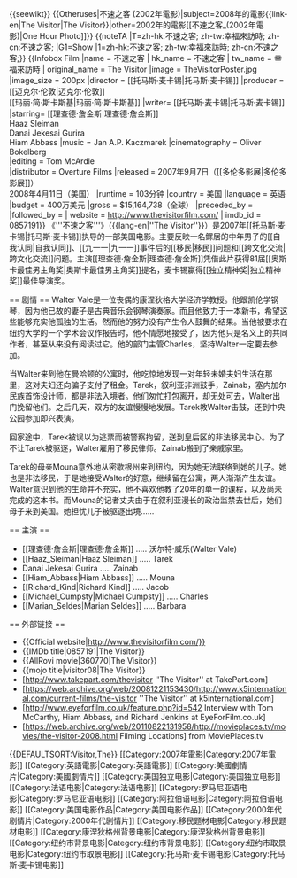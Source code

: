 {{seewikt}}
{{Otheruses|不速之客 (2002年電影)|subject=2008年的電影{{link-en|The Visitor|The Visitor}}|other=2002年的電影[[不速之客_(2002年電影)|One Hour Photo]]}}
{{noteTA
|T=zh-hk:不速之客; zh-tw:幸福來訪時; zh-cn:不速之客;
|G1=Show
|1=zh-hk:不速之客; zh-tw:幸福來訪時; zh-cn:不速之客;}}
{{Infobox Film
|name = 不速之客
| hk_name = 不速之客
| tw_name = 幸福來訪時
| original_name = The Visitor
|image = TheVisitorPoster.jpg
|image_size = 200px
|director = [[托马斯·麦卡锡|托马斯·麦卡锡]]
|producer = [[迈克尔·伦敦|迈克尔·伦敦]]<br />[[玛丽·简·斯卡斯基|玛丽·简·斯卡斯基]]
|writer= [[托马斯·麦卡锡|托马斯·麦卡锡]]
|starring= [[理查德·詹金斯|理查德·詹金斯]]<br />Haaz Sleiman<br />Danai Jekesai Gurira<br />Hiam Abbass
|music = Jan A.P. Kaczmarek
|cinematography = Oliver Bokelberg   
|editing = Tom McArdle   
|distributor = Overture Films
|released = 2007年9月7日（[[多伦多影展|多伦多影展]]）<br />2008年4月11日（美国）
|runtime = 103分钟
|country = 美国
|language = 英语
|budget = 400万美元
|gross = $15,164,738（全球）
|preceded_by =
|followed_by =
| website        = http://www.thevisitorfilm.com/
| imdb_id        = 0857191}}
《'''不速之客'''》（{{lang-en|''The Visitor''}}）是2007年[[托马斯·麦卡锡|托马斯·麦卡锡]]执导的一部美国电影。主要反映一名鳏居的中年男子的[[自我认同|自我认同]]、[[九一一|九一一]]事件后的[[移民|移民]]问题和[[跨文化交流|跨文化交流]]问题。主演[[理查德·詹金斯|理查德·詹金斯]]凭借此片获得81届[[奥斯卡最佳男主角奖|奥斯卡最佳男主角奖]]提名，麦卡锡赢得[[独立精神奖|独立精神奖]]最佳导演奖。

== 剧情 ==
Walter Vale是一位丧偶的康涅狄格大学经济学教授。他跟凯伦学钢琴，因为他已故的妻子是古典音乐会钢琴演奏家。而且他致力于一本新书，希望这些能够充实他孤独的生活。然而他的努力没有产生令人鼓舞的结果。当他被要求在纽约大学的一个学术会议作报告时，他不情愿地接受了，因为他只是名义上的共同作者，甚至从来没有阅读过它。他的部门主管Charles，坚持Walter一定要去参加。 

当Walter来到他在曼哈顿的公寓时，他吃惊地发现一对年轻未婚夫妇生活在那里，这对夫妇还向骗子支付了租金。Tarek，叙利亚非洲鼓手，Zainab，塞内加尔民族首饰设计师，都是非法入境者。他们匆忙打包离开，却无处可去，Walter出门挽留他们。之后几天，双方的友谊慢慢地发展。Tarek教Walter击鼓，还到中央公园参加即兴表演。

回家途中，Tarek被误以为逃票而被警察拘留，送到皇后区的非法移民中心。为了不让Tarek被驱逐，Walter雇用了移民律师。Zainab搬到了亲戚家里。 

Tarek的母亲Mouna意外地从密歇根州来到纽约，因为她无法联络到她的儿子。她也是非法移民，于是她接受Walter的好意，继续留在公寓，两人渐渐产生友谊。Walter意识到他的生命并不充实，他不喜欢他教了20年的单一的课程，以及尚未完成的这本书。而Mouna的记者丈夫由于在叙利亚漫长的政治监禁去世后，她们母子来到美国。她担忧儿子被驱逐出境……

== 主演 ==
* [[理查德·詹金斯|理查德·詹金斯]] ..... 沃尔特·威乐(Walter Vale)
* [[Haaz_Sleiman|Haaz Sleiman]] ..... Tarek
* Danai Jekesai Gurira ..... Zainab
* [[Hiam_Abbass|Hiam Abbass]] ..... Mouna
* [[Richard_Kind|Richard Kind]] ..... Jacob
* [[Michael_Cumpsty|Michael Cumpsty]] ..... Charles
* [[Marian_Seldes|Marian Seldes]] ..... Barbara

== 外部链接 ==
* {{Official website|http://www.thevisitorfilm.com/}}
* {{IMDb title|0857191|The Visitor}}
* {{AllRovi movie|360770|The Visitor}}
* {{mojo title|visitor08|The Visitor}}
* [http://www.takepart.com/thevisitor ''The Visitor'' at TakePart.com]
* [https://web.archive.org/web/20081221153430/http://www.k5international.com/current-films/the-visitor ''The Visitor'' at k5international.com]
* [http://www.eyeforfilm.co.uk/feature.php?id=542 Interview with Tom McCarthy, Hiam Abbass, and Richard Jenkins at EyeForFilm.co.uk]
* [https://web.archive.org/web/20110822131958/http://movieplaces.tv/movies/the-visitor-2008.html Filming Locations] from MoviePlaces.tv

{{DEFAULTSORT:Visitor,The}}
[[Category:2007年電影|Category:2007年電影]]
[[Category:英語電影|Category:英語電影]]
[[Category:美國劇情片|Category:美國劇情片]]
[[Category:美国独立电影|Category:美国独立电影]]
[[Category:法语电影|Category:法语电影]]
[[Category:罗马尼亚语电影|Category:罗马尼亚语电影]]
[[Category:阿拉伯语电影|Category:阿拉伯语电影]]
[[Category:美国电影作品|Category:美国电影作品]]
[[Category:2000年代剧情片|Category:2000年代剧情片]]
[[Category:移民题材电影|Category:移民题材电影]]
[[Category:康涅狄格州背景电影|Category:康涅狄格州背景电影]]
[[Category:纽约市背景电影|Category:纽约市背景电影]]
[[Category:纽约市取景电影|Category:纽约市取景电影]]
[[Category:托马斯·麦卡锡电影|Category:托马斯·麦卡锡电影]]